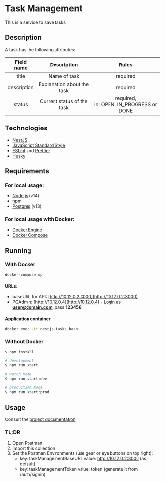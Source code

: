 # Task Management

This is a service to save tasks

## Description

A task has the following attributes:

| Field name  |        Description         |                   Rules                    |
| :---------: | :------------------------: | :----------------------------------------: |
|    title    |        Name of task        |                  required                  |
| description | Explanation about the task |                  required                  |
|   status    | Current status of the task | required,<br>in: OPEN, IN_PROGRESS or DONE |

## Technologies

- [NestJS](http://nestjs.com)
- [JavaScript Standard Style](https://github.com/standard/standard)
- [ESLint](https://eslint.org) and [Prettier](https://prettier.io)
- [Husky](https://github.com/typicode/husky)

## Requirements

### For local usage:

- [Node.js](https://nodejs.org) (v14)
- [npm](https://www.npmjs.com)
- [Postgres](https://www.postgresql.org) (v13)

### For local usage with Docker:

- [Docker Engine](https://docs.docker.com/install)
- [Docker Compose](https://docs.docker.com/compose/install)

## Running

### With Docker

```bash
docker-compose up
```

#### URLs:

- baseURL for API: [http://10.12.0.2:3000](http://10.12.0.2:3000)
- PGAdmin: [http://10.12.0.4](http://10.12.0.4) - Login as **user@domain.com**, pass **123456**

#### Application container

```bash
docker exec -it nestjs-tasks bash
```

### Without Docker

```bash
$ npm install
```

```bash
# development
$ npm run start

# watch mode
$ npm run start:dev

# production mode
$ npm run start:prod
```

## Usage

Consult the [project documentation](https://taskmanagement7.docs.apiary.io/)

### TL;DR

1. Open Postman
2. Import [this collection](docs/NestJS%20Task%20Management.postman_collection.json)
3. Set the Postman Environments (use gear or eye buttons on top right):
   - key: taskManagementBaseURL value: http://10.12.0.2:3000 (as default)
   - key: taskManagementToken value: token (generate it from /auth/signin)
